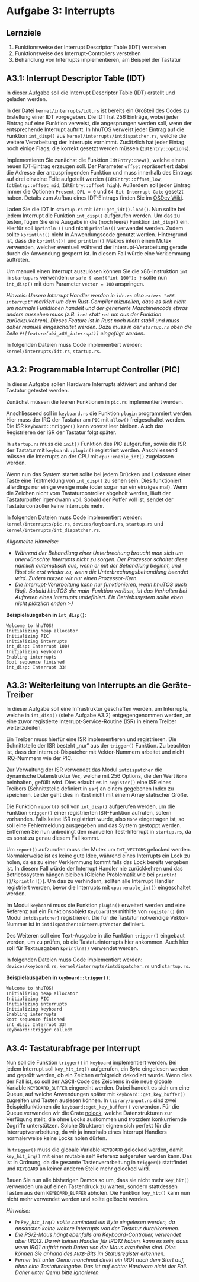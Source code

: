# Aufgabe 3: Interrupts

## Lernziele

1. Funktionsweise der Interrupt Descriptor Table (IDT) verstehen
2. Funktionsweise des Interrupt-Controllers verstehen
2. Behandlung von Interrupts implementieren, am Beispiel der Tastatur

## A3.1: Interrupt Descriptor Table (IDT)
In dieser Aufgabe soll die Interrupt Descriptor Table (IDT) erstellt und geladen werden.

In der Datei `kernel/interrupts/idt.rs` ist bereits ein Großteil des Codes zu Erstellung einer IDT vorgegeben.
Die IDT hat 256 Einträge, wobei jeder Eintrag auf eine Funktion verweist, die angesprungen werden soll, wenn der entsprechende Interrupt auftritt. In hhuTOS verweist jeder Eintrag auf die Funktion `int_disp()` aus `kernel/interrupts/intdispatcher.rs`, welche die weitere Verarbeitung der Interrupts vornimmt.
Zusätzlich hat jeder Eintag noch einige Flags, die korrekt gesetzt werden müssen (`IdtEntry::options`).

Implementieren Sie zunächst die Funktion `IdtEntry::new()`, welche einen neuen IDT-Eintrag erzeugen soll. Der Parameter `offset` repräsentiert dabei die Adresse der anzuspringenden Funktion und muss innerhalb des Eintrags auf drei einzelne Teile aufgeteilt werden (`IdtEntry::offset_low`, `IdtEntry::offset_mid`, `IdtEntry::offset_high`). Außerdem soll jeder Eintrag immer die Optionen `Present`, `DPL = 0` und `64-Bit Interrupt Gate` gesetzt haben. Details zum Aufbau eines IDT-Eintrags finden Sie im [OSDev Wiki](https://wiki.osdev.org/Interrupt_Descriptor_Table#Structure_on_x86-64).

Laden Sie die IDT in `startup.rs` mit `idt::get_idt().load()`. Nun sollte bei jedem Interrupt die Funktion `int_disp()` aufgerufen werden. Um das zu testen, fügen Sie eine Ausgabe in die (noch leere) Funktion `int_disp()` ein. Hierfür soll `kprintln!()` und nicht `println!()` verwendet werden. Zudem sollte `kprintln!()` nicht in Anwendungscode genutzt werden. Hintergrund ist, dass die `kprintln()!` und `println!()` Makros intern einen Mutex verwenden, welcher eventuell während der Interrupt-Verarbeitung gerade durch die Anwendung gesperrt ist. In diesem Fall würde eine Verklemmung auftreten.

Um manuell einen Interrupt auszulösen können Sie die x86-Instruktion `int` in `startup.rs` verwenden: `unsafe { asm!("int 100"); }` sollte nun `int_disp()` mit dem Parameter `vector = 100` anspringen.

*Hinweis: Unsere Interrupt Handler werden in `idt.rs` also `extern "x86-interrupt"` markiert um dem Rust-Compiler mizuteilen, dass es sich nicht um normale Funktionen handelt und der generierte Maschinencode etwas anders aussehen muss (z.B. `iret` statt `ret` um aus der Funktion zurückzukehren). Dieses Feature ist in Rust noch nicht stabil und muss daher manuell eingeschaltet werden. Dazu muss in der `startup.rs` oben die Zeile `#![feature(abi_x86_interrupt)]` eingefügt werden.*

In folgenden Dateien muss Code implementiert werden: `kernel/interrupts/idt.rs`, `startup.rs`.

## A3.2: Programmable Interrupt Controller (PIC)
In dieser Aufgabe sollen Hardware Interrupts aktiviert und anhand der Tastatur getestet werden.

Zunächst müssen die leeren Funktionen in `pic.rs` implementiert werden. 

Anschliessend soll in `keyboard.rs` die Funktion `plugin` programmiert werden. Hier muss der IRQ der Tastatur am `PIC` mit `allow()` freigeschaltet werden. Die ISR `keyboard::trigger()` kann vorerst leer bleiben. Auch das Registrieren der ISR der Tastatur folgt später.

In `startup.rs` muss die `init()` Funktion des PIC aufgerufen, sowie die ISR der Tastatur mit `keyboard::plugin()` registriert werden. Anschliessend müssen die Interrupts an der CPU mit `cpu::enable_int()` zugelassen werden.

Wenn nun das System startet sollte bei jedem Drücken und Loslassen einer Taste eine Textmeldung von `int_disp()` zu sehen sein. Dies funktioniert allerdings nur einige wenige male (oder sogar nur ein einziges mal). Wenn die Zeichen nicht vom Tastaturcontroller abgeholt werden, läuft der Tastaturpuffer irgendwann voll. Sobald der Puffer voll ist, sendet der Tastaturcontroller keine Interrupts mehr.

In folgenden Dateien muss Code implementiert werden: `kernel/interrupts/pic.rs`,
`devices/keyboard.rs`, `startup.rs` und `kernel/interrupts/int_dispatcher.rs`.

*Allgemeine Hinweise:*
- *Während der Behandlung einer Unterbrechung braucht man sich um unerwünschte Interrupts nicht zu sorgen. Der Prozessor schaltet diese nämlich automatisch aus, wenn er mit der Behandlung beginnt, und lässt sie erst wieder zu, wenn die Unterbrechungsbehandlung beendet wird. Zudem nutzen wir nur einen Prozessor-Kern.*
- *Die Interrupt-Verarbeitung kann nur funktionieren, wenn hhuTOS auch läuft. Sobald hhuTOS die main-Funktion verlässt, ist das Verhalten bei Auftreten eines Interrupts undefiniert. Ein Betriebssystem sollte eben nicht plötzlich enden :-)*


**Beispielausgaben in `int_disp()`**:
```
Welcome to hhuTOS!
Initializing heap allocator
Initializing PIC
Initializing interrupts
int_disp: Interrupt 100!
Initializing keyboard
Enabling interrupts
Boot sequence finished
int_disp: Interrupt 33!
```

## A3.3: Weiterleitung von Interrupts an die Geräte-Treiber
In dieser Aufgabe soll eine Infrastruktur geschaffen werden, um Interrupts, welche in `int_disp()` (siehe Aufgabe A3.2) entgegengenommen werden, an eine zuvor registierte Interrupt-Service-Routine (ISR) in einem Treiber weiterzuleiten.

Ein Treiber muss hierfür eine ISR implementieren und registrieren. Die Schnittstelle der ISR besteht „nur“ aus der `trigger()` Funktion. Zu beachten ist, dass der Interrupt-Dispatcher mit Vektor-Nummern arbeitet und nicht IRQ-Nummern wie der PIC.

Zur Verwaltung der ISR verwendet das Modul `intdispatcher` die dynamische Datenstruktur `Vec`, welche mit 256 Options, die den Wert `None` beinhalten, gefüllt wird. Dies erlaubt es in `register()` eine ISR eines Treibers (Schnittstelle definiert in `isr`) an einem gegebenen Index zu speichern. Leider geht dies in Rust nicht mit einem Array statischer Größe. 

Die Funktion `report()` soll von `int_disp()` aufgerufen werden, um die Funktion `trigger()` einer registrierten ISR-Funktion aufrufen, sofern vorhanden. Falls keine ISR registriert wurde, also `None` eingetragen ist, so soll eine Fehlermeldung ausgegeben und das System gestoppt werden. Entfernen Sie nun unbedingt den manuellen Test-Interrupt in `startup.rs`, da es sonst zu genau diesem Fall kommt.

Um `report()` aufzurufen muss der Mutex um `INT_VECTORS` gelocked werden. Normalerweise ist es keine gute Idee, während eines Interrupts ein Lock zu holen, da es zu einer Verklemmung kommt falls das Lock bereits vergeben ist. In diesem Fall würde der Interrupt Handler nie zurückkehren und das Betriebssystem hängen bleiben (Gleiche Problematik wie bei `println!()`/`kprintln!()`). Um das zu verhindern, sollten alle Interrupt Handler registriert werden, bevor die Interrupts mit `cpu::enable_int()` eingeschaltet werden.

Im Modul `keyboard` muss die Funktion `plugin()` erweitert werden und eine Referenz auf ein Funktionsobjekt `KeyboardISR` mithilfe von `register()` (im Modul `intdispatcher`) registrieren. Die für die Tastatur notwendige Vektor-Nummer ist in `intdispatcher::InterruptVector` definiert. 

Des Weiteren soll eine Text-Ausgabe in die Funktion `trigger()` eingebaut werden, um zu prüfen, ob die Tastaturinterrupts hier ankommen. Auch hier soll für Textausgaben `kprintln!()` verwendet werden.

In folgenden Dateien muss Code implementiert werden: `devices/keyboard.rs`, `kernel/interrupts/intdispatcher.rs` und `startup.rs`.

**Beispielausgaben in `keyboard::trigger()`**:
```
Welcome to hhuTOS!
Initializing heap allocator
Initializing PIC
Initializing interrupts
Initializing keyboard
Enabling interrupts
Boot sequence finished
int_disp: Interrupt 33!
keyboard::trigger called!
```

## A3.4: Tastaturabfrage per Interrupt
Nun soll die Funktion `trigger()` in `keyboard` implementiert werden. Bei jedem Interrupt soll `key_hit_irq()` aufgerufen, ein Byte eingelesen werden und geprüft werden, ob ein Zeichen erfolgreich dekodiert wurde. Wenn dies der Fall ist, so soll der ASCII-Code des Zeichens in die neue globale Variable `KEYBOARD_BUFFER` eingereiht werden. Dabei handelt es sich um eine Queue, auf welche Anwendungen später mit `keyboard::get_key_buffer()` zugreifen und Tasten auslesen können. In `library/input.rs` sind zwei Beispielfunktionen die `keyboard::get_key_buffer()` verwenden. Für die Queue verwenden wir die Crate [nolock](https://lib.rs/crates/nolock), welche Datenstrukturen zur Verfügung stellt, die ohne Locks auskommen und trotzdem konkurriernde Zugriffe unterstützen. Solche Strukturen eignen sich perfekt für die Interruptverarbeitung, da wir ja innerhalb eines Interrupt Handlers normalerweise keine Locks holen dürfen.

In `trigger()` muss die globale Variable `KEYBOARD` gelocked werden, damit `key_hit_irq()` mit einer mutable self Referenz aufgerufen werden kann. Das ist in Ordnung, da die gesamte Tastenverarbeitung in `trigger()` stattfindet und `KEYBOARD` an keiner anderen Stelle mehr gelocked wird.

Bauen Sie nun alle bisherigen Demos so um, dass sie nicht mehr `key_hit()` verwenden um auf einen Tastendruck zu warten, sondern stattdessen Tasten aus dem `KEYBOARD_BUFFER` abholen. Die Funktion `key_hit()` kann nun nicht mehr verwendet werden und sollte gelöscht werden.

*Hinweise:*
- *In `key_hit_irq()` sollte zumindest ein Byte eingelesen werden, da ansonsten keine weitere Interrupts von der Tastatur durchkommen.*
- *Die PS/2-Maus hängt ebenfalls am Keyboard-Controller, verwendet aber IRQ12. Da wir keinen Handler für IRQ12 haben, kann es sein, dass wenn IRQ1 auftritt noch Daten von der Maus abzuholen sind. Dies können Sie anhand des `AUXB`-Bits im Statusregister erkennen.*
- *Ferner tritt unter Qemu manchmal direkt ein IRQ1 nach dem Start auf, ohne eine Tastatureingabe. Das ist auf echter Hardware nicht der Fall. Daher unter Qemu bitte ignorieren.*

